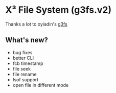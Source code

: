 # X³ File System (g3fs.v2)

Thanks a lot to oyiadin's [g3fs](https://github.com/oyiadin/Schoolworks/tree/master/Operating%20System%20(2019)/g3fs)

## What's new?

- bug fixes
- better CLI
- fcb timestamp
- file seek
- file rename
- lsof support
- open file in different mode
